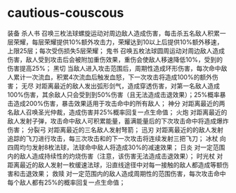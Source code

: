 # cautious-couscous
装备
杀人书 召唤三枚法球螺旋运动对周边敌人造成伤害，每击杀五名敌人积累一层荣耀，每层荣耀提供10%额外攻击力，荣耀达到10以上后提供10%额外移速，上限25层；每次受伤损失5层荣耀；
鬼书 召唤五枚法球圆周运动对周边敌人造成伤害，敌人受到攻击后会被附加重伤效果，重伤会使敌人移速降低10%，受到的伤害提高25%；
黑切 当敌人进入攻击范围后，周期性造成环形伤害，每次命中敌人累计一次流血，积累4次流血后触发血怒，下一次攻击将造成100%的额外伤害；
无尽 对距离最近的敌人发出弧形剑气，造成穿透伤害，对第一名敌人造成100%伤害，其余敌人只会受到到50%伤害（且无法造成击退效果）；25%概率暴击造成200%伤害，暴击效果适用于攻击命中的所有敌人；
神分 对距离最近的两名敌人召唤圣光仲裁，造成伤害并25%概率回复一点生命值；
火炮 对距离最近的敌人发射子弹，攻击命中敌人可积累能量，蓄满能量后的下次攻击命中将造成爆炸伤害；
分裂弓 对距离最近的三名敌人发射弩箭；
迅刃 对距离最近的的敌人发射追踪的飞刀进行攻击，每三次攻击和的下一次攻击将连续发射三把飞刀；
冰杖 向四周均匀发射8枚法球，法球命中敌人将造成30%的减速效果；
日炎 对一定范围内的敌人造成持续性的灼烧伤害（注意，该伤害无法造成击退效果）；
时光杖 对距离最近的敌人发射一枚缓速法球，沿直线途径中对每一接触的敌人都造成等额伤害和击退效果；
救赎 对一定范围内的敌人造成周期性的范围伤害，每次攻击命中每个敌人都有25%的概率回复一点生命值；